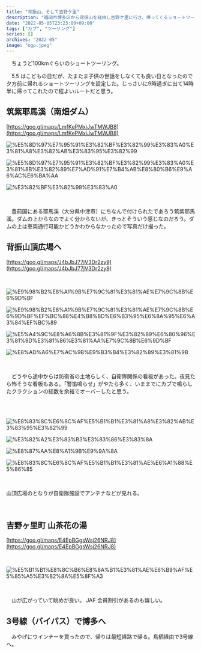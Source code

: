```yaml
---
title: "背振山、そして吉野ケ里"
description: "福岡市博多区から背振山を経由し吉野ケ里に行き、帰ってくるショートツーリング"
date: "2022-05-05T23:23:00+09:00"
tags: ["カブ", "ツーリング"]
series: []
archives: "2022-05"
image: "ogp.jpeg"
---
```



　ちょうど100kmぐらいのショートツーリング。

　5.5 はこどもの日だが、たまたま子供の世話をしなくても良い日となったので夕方前に帰れるショートツーリングを設定した。じっさいに9時過ぎに出て14時半に帰ってこれたので程よいルートだと思う。

## 筑紫耶馬溪（南畑ダム）

[https://goo.gl/maps/LmfKePMxiJwTMWJB8](https://goo.gl/maps/LmfKePMxiJwTMWJB8)

![%E5%8D%97%E7%95%91%E3%82%BF%E3%82%99%E3%83%A0%E3%81%A8%E3%82%AB%E3%83%95%E3%82%99](ae654c0f.jpeg)

![%E5%8D%97%E7%95%91%E3%82%BF%E3%82%99%E3%83%A0%E3%81%8B%E3%82%89%E7%AD%91%E7%B4%AB%E8%80%B6%E9%A6%AC%E6%BA%AA](440cf319.jpeg)

![%E3%82%BF%E3%82%99%E3%83%A0](a222feba.jpeg)

<br/>

　豊前国にある耶馬渓（大分県中津市）にちなんで付けられたであろう筑紫耶馬溪。ダムの上からなのでよく分からないが、きっとそういう感じなのだろう。ダムの上は車両通行可能かどうかわからなかったので写真だけ撮った。

## 背振山頂広場へ

[https://goo.gl/maps/J4bJbJ77jV3Dr2zy9](https://goo.gl/maps/J4bJbJ77jV3Dr2zy9)

<br/>

![%E9%98%B2%E8%A1%9B%E7%9C%81%E3%81%AE%E7%9C%8B%E6%9D%BF](d8c654b5.jpeg)

![%E9%98%B2%E8%A1%9B%E7%9C%81%E3%81%AE%E7%9C%8B%E6%9D%BF%EF%BC%88%E4%B8%8D%E6%B3%95%E6%8A%95%E6%A3%84%EF%BC%89](e814e419.jpg)

![%E5%A4%9C%E8%A6%8B%E3%81%9F%E3%82%89%E6%80%96%E3%81%9D%E3%81%86%E3%81%AA%E7%9C%8B%E6%9D%BF](137e67d7.jpeg)

![%E8%AD%A6%E7%AC%9B%E9%B3%B4%E3%82%89%E3%81%9B](2fe3088a.jpg)

<br/>

　どうやら途中からは防衛省の土地らしく、自衛隊関係の看板があった。夜見たら怖そうな看板もある。「警笛鳴らせ」がやたら多く、いままでにカブで鳴らしたクラクションの総数を余裕でオーバーしたと思う。

<br/>

<br/>

![%E8%83%8C%E6%8C%AF%E5%B1%B1%E3%81%A8%E3%82%AB%E3%83%95%E3%82%99](ef8fcaed.jpeg)

![%E3%82%A2%E3%83%B3%E3%83%86%E3%83%8A](3eda35ab.jpeg)

![%E8%87%AA%E8%A1%9B%E9%9A%8A](3509cb48.jpeg)

![%E8%83%8C%E6%8C%AF%E5%B1%B1%E3%81%AE%E6%A1%88%E5%86%85](bed04dc4.jpeg)

<br/>

山頂広場のとなりが自衛隊施設でアンテナなどが見れる。

<br/>

## 吉野ヶ里町 山茶花の湯

[https://goo.gl/maps/E4EpBGgsWsj26NRJ8](https://goo.gl/maps/E4EpBGgsWsj26NRJ8)

<br/>

![%E5%B1%B1%E8%8C%B6%E8%8A%B1%E3%81%AE%E6%B9%AF%E5%85%A5%E3%82%8A%E5%8F%A3](f00ec937.jpeg)

<br/>

　山が広がっていて眺めが良い。 JAF 会員割引があるのも嬉しい。

## 3号線（バイパス）で博多へ

　みやげにウインナーを買ったので、帰りは最短経路で帰る。鳥栖経由で3号線へ。
